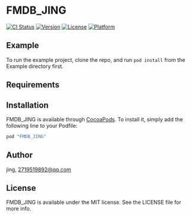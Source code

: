 # FMDB_JING

[![CI Status](http://img.shields.io/travis/jing/FMDB_JING.svg?style=flat)](https://travis-ci.org/jing/FMDB_JING)
[![Version](https://img.shields.io/cocoapods/v/FMDB_JING.svg?style=flat)](http://cocoapods.org/pods/FMDB_JING)
[![License](https://img.shields.io/cocoapods/l/FMDB_JING.svg?style=flat)](http://cocoapods.org/pods/FMDB_JING)
[![Platform](https://img.shields.io/cocoapods/p/FMDB_JING.svg?style=flat)](http://cocoapods.org/pods/FMDB_JING)

## Example

To run the example project, clone the repo, and run `pod install` from the Example directory first.

## Requirements

## Installation

FMDB_JING is available through [CocoaPods](http://cocoapods.org). To install
it, simply add the following line to your Podfile:

```ruby
pod "FMDB_JING"
```

## Author

jing, 2719519892@qq.com

## License

FMDB_JING is available under the MIT license. See the LICENSE file for more info.
